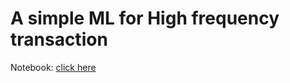 # A simple ML for High frequency transaction
Notebook: [click here](https://github.com/gyh75520/ML-for-HFT/blob/master/ML_prediction.ipynb)
